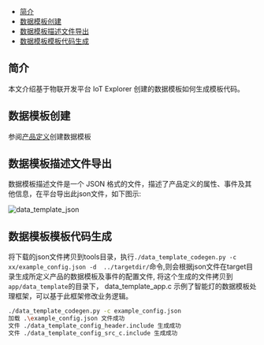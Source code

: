 <!-- TOC -->

- [简介](#%E7%AE%80%E4%BB%8B)
- [数据模板创建](#%E6%95%B0%E6%8D%AE%E6%A8%A1%E6%9D%BF%E5%88%9B%E5%BB%BA)
- [数据模板描述文件导出](#%E6%95%B0%E6%8D%AE%E6%A8%A1%E6%9D%BF%E6%8F%8F%E8%BF%B0%E6%96%87%E4%BB%B6%E5%AF%BC%E5%87%BA)
- [数据模板模板代码生成](#%E6%95%B0%E6%8D%AE%E6%A8%A1%E6%9D%BF%E6%A8%A1%E6%9D%BF%E4%BB%A3%E7%A0%81%E7%94%9F%E6%88%90)

<!-- /TOC -->
## 简介

本文介绍基于物联开发平台 IoT Explorer 创建的数据模板如何生成模板代码。

## 数据模板创建

参阅[产品定义](https://cloud.tencent.com/document/product/1081/34739?!preview&!editLang=zh#.E6.95.B0.E6.8D.AE.E6.A8.A1.E6.9D.BF)创建数据模板

## 数据模板描述文件导出

数据模板描述文件是一个 JSON 格式的文件，描述了产品定义的属性、事件及其他信息，在平台导出此json文件，如下图示:

![data_template_json](https://main.qcloudimg.com/raw/0951d7c3f540ca716442e08651a0efa5.jpg)

## 数据模板模板代码生成

将下载的json文件拷贝到tools目录，执行`./data_template_codegen.py -c xx/example_config.json -d  ../targetdir/`命令,则会根据json文件在target目录生成所定义产品的数据模板及事件的配置文件,
将这个生成的文件拷贝到`app/data_template`的目录下，
data_template_app.c 示例了智能灯的数据模板处理框架，可以基于此框架修改业务逻辑。

```bash
./data_template_codegen.py -c example_config.json
加载 .\example_config.json 文件成功
文件 ./data_template_config_header.include 生成成功
文件 ./data_template_config_src_c.include 生成成功
```
